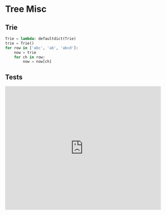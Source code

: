 # Tree Misc

## Trie

```py
Trie = lambda: defaultdict(Trie)
trie = Trie()
for row in ['abc', 'ab', 'abcd']:
    now = trie
    for ch in row:
        now = now[ch]
```

## Tests

<iframe height="400px" width="100%" src="https://repl.it/@LucienZhang/tree-misc?lite=true" scrolling="no" frameborder="no" allowtransparency="true" allowfullscreen="true" sandbox="allow-forms allow-pointer-lock allow-popups allow-same-origin allow-scripts allow-modals"></iframe>
